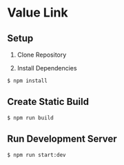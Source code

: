 # Value Link



## Setup

1. Clone Repository
  
2. Install Dependencies
  ```
  $ npm install
  ```

## Create Static Build
  
```
$ npm run build
```

## Run Development Server

```
$ npm run start:dev
```
